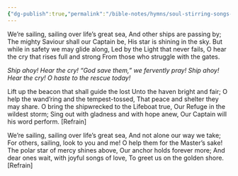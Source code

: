 ```yaml
---
{"dg-publish":true,"permalink":"/bible-notes/hymns/soul-stirring-songs-and-hymns/ship-ahoy/","title":"Ship Ahoy!","created":"","updated":""}
---
```



We’re sailing, sailing over life’s great sea,
And other ships are passing by;
The mighty Saviour shall our Captain be,
His star is shining in the sky.
But while in safety we may glide along,
Led by the Light that never fails,
O hear the cry that rises full and strong
From those who struggle with the gates.

*Ship ahoy! Hear the cry!
“God save them,” we fervently pray!
Ship ahoy! Hear the cry!
O haste to the rescue today!*

Lift up the beacon that shall guide the lost
Unto the haven bright and fair;
O help the wand’ring and the tempest-tossed,
That peace and shelter they may share.
O bring the shipwrecked to the Lifeboat true,
Our Refuge in the wildest storm;
Sing out with gladness and with hope anew,
Our Captain will his word perform. [Refrain]

We’re sailing, sailing over life’s great sea,
And not alone our way we take;
For others, sailing, look to you and me!
O help them for the Master’s sake!
The polar star of mercy shines above,
Our anchor holds forever more;
And dear ones wait, with joyful songs of love,
To greet us on the golden shore. [Refrain]